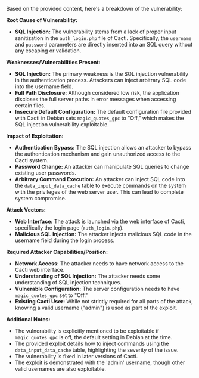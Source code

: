 Based on the provided content, here's a breakdown of the vulnerability:

**Root Cause of Vulnerability:**

*   **SQL Injection:** The vulnerability stems from a lack of proper input sanitization in the `auth_login.php` file of Cacti. Specifically, the `username` and `password` parameters are directly inserted into an SQL query without any escaping or validation.

**Weaknesses/Vulnerabilities Present:**

*   **SQL Injection:** The primary weakness is the SQL injection vulnerability in the authentication process. Attackers can inject arbitrary SQL code into the username field.
*   **Full Path Disclosure:** Although considered low risk, the application discloses the full server paths in error messages when accessing certain files.
*   **Insecure Default Configuration:** The default configuration file provided with Cacti in Debian sets `magic_quotes_gpc` to "Off," which makes the SQL injection vulnerability exploitable.

**Impact of Exploitation:**

*   **Authentication Bypass:** The SQL injection allows an attacker to bypass the authentication mechanism and gain unauthorized access to the Cacti system.
*   **Password Change:** An attacker can manipulate SQL queries to change existing user passwords.
*   **Arbitrary Command Execution:** An attacker can inject SQL code into the `data_input_data_cache` table to execute commands on the system with the privileges of the web server user. This can lead to complete system compromise.

**Attack Vectors:**

*   **Web Interface:** The attack is launched via the web interface of Cacti, specifically the login page (`auth_login.php`).
*   **Malicious SQL Injection:** The attacker injects malicious SQL code in the username field during the login process.

**Required Attacker Capabilities/Position:**

*   **Network Access:** The attacker needs to have network access to the Cacti web interface.
*   **Understanding of SQL Injection:** The attacker needs some understanding of SQL injection techniques.
*   **Vulnerable Configuration:** The server configuration needs to have `magic_quotes_gpc` set to "Off."
*   **Existing Cacti User:** While not strictly required for all parts of the attack, knowing a valid username ("admin") is used as part of the exploit.

**Additional Notes:**

*   The vulnerability is explicitly mentioned to be exploitable if `magic_quotes_gpc` is off, the default setting in Debian at the time.
*   The provided exploit details how to inject commands using the `data_input_data_cache` table, highlighting the severity of the issue.
*   The vulnerability is fixed in later versions of Cacti.
*   The exploit is demonstrated with the 'admin' username, though other valid usernames are also exploitable.